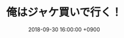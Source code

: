 ---
actor_ids:
  - 9052
  - Tee
audio_file_path: /audio/dgc_radio_05.mp3
audio_file_size: 0
date: 2018-09-30 16:00:00 +0900
description: 9052とTeeの2人で、Ready Player Oneのとある1つのセリフ、新しいゲームの買い方について話しました。
duration: "31:28"
layout: article
title: 5. 俺はジャケ買いで行く！
---